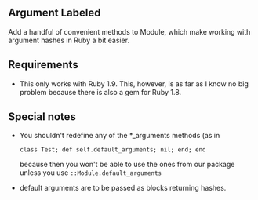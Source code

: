 ## Argument Labeled

Add a handful of convenient methods to
Module, which make working with argument hashes in Ruby a bit easier.

## Requirements

- This only works with Ruby 1.9. This, however, is as far as I know no
  big problem because there is also a gem for Ruby 1.8.


## Special notes

* You shouldn't redefine any of the \*\_arguments methods
  (as in

      class Test; def self.default_arguments; nil; end; end

  because then you won't be able to use the ones from our package
  unless you use `::Module.default_arguments`

* default arguments are to be passed as blocks returning hashes.
